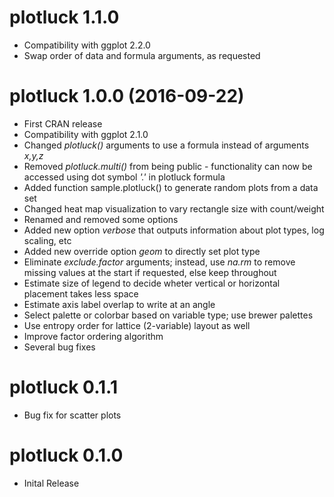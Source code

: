 # plotluck 1.1.0
* Compatibility with ggplot 2.2.0
* Swap order of data and formula arguments, as requested

# plotluck 1.0.0 (2016-09-22)
* First CRAN release
* Compatibility with ggplot 2.1.0
* Changed _plotluck()_ arguments to use a formula instead of arguments _x,y,z_
* Removed _plotluck.multi()_ from being public - functionality can now be accessed using dot symbol _'.'_ in plotluck formula
* Added function sample.plotluck() to generate random plots from a data set
* Changed heat map visualization to vary rectangle size with count/weight
* Renamed and removed some options
* Added new option _verbose_ that outputs information about plot types, log scaling, etc
* Added new override option _geom_ to directly set plot type
* Eliminate _exclude.factor_ arguments; instead, use _na.rm_ to remove missing values at the start if requested, else keep throughout
* Estimate size of legend to decide wheter vertical or horizontal placement takes less space
* Estimate axis label overlap to write at an angle
* Select palette or colorbar based on variable type; use brewer palettes
* Use entropy order for lattice (2-variable) layout as well
* Improve factor ordering algorithm
* Several bug fixes

# plotluck 0.1.1

* Bug fix for scatter plots

# plotluck 0.1.0

* Inital Release